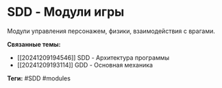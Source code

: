# SDD - Модули игры
Модули управления персонажем, физики, взаимодействия с врагами.

**Связанные темы:**
- [[20241209194546]] SDD - Архитектура программы
- [[20241209193114]] GDD - Основная механика

**Теги:** #SDD #modules

